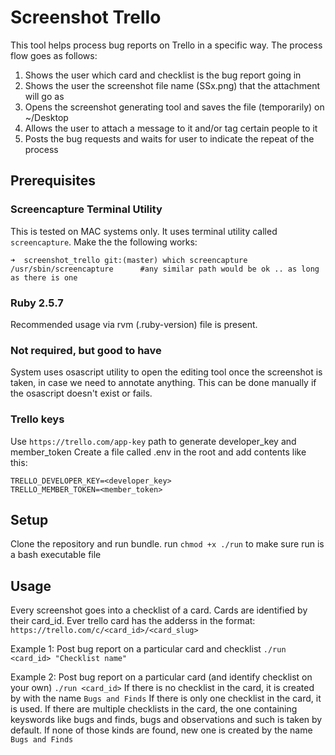 # Screenshot Trello

This tool helps process bug reports on Trello in a specific way. The process flow goes as follows:

1. Shows the user which card and checklist is the bug report going in
2. Shows the user the screenshot file name (SSx.png) that the attachment will go as
3. Opens the screenshot generating tool and saves the file (temporarily) on ~/Desktop
4. Allows the user to attach a message to it and/or tag certain people to it
5. Posts the bug requests and waits for user to indicate the repeat of the process

## Prerequisites

### Screencapture Terminal Utility
This is tested on MAC systems only. It uses terminal utility called `screencapture`. Make the the following works:
```
➜  screenshot_trello git:(master) which screencapture
/usr/sbin/screencapture      #any similar path would be ok .. as long as there is one
```

### Ruby 2.5.7
Recommended usage via rvm (.ruby-version) file is present.

### Not required, but good to have
System uses osascript utility to open the editing tool once the screenshot is taken, in case we need to annotate anything. This can be done manually if the osascript doesn't exist or fails.

### Trello keys
Use `https://trello.com/app-key` path to generate developer_key and member_token
Create a file called .env in the root and add contents like this:
```
TRELLO_DEVELOPER_KEY=<developer_key>
TRELLO_MEMBER_TOKEN=<member_token>
```

## Setup
Clone the repository and run bundle.
run `chmod +x ./run` to make sure run is a bash executable file

## Usage
Every screenshot goes into a checklist of a card. Cards are identified by their card_id. Ever trello card has the adderss in the format:
`https://trello.com/c/<card_id>/<card_slug>`

Example 1: Post bug report on a particular card and checklist
`./run <card_id> "Checklist name"`

Example 2: Post bug report on a particular card (and identify checklist on your own)
`./run <card_id>`
If there is no checklist in the card, it is created by with the name `Bugs and Finds`
If there is only one checklist in the card, it is used.
If there are multiple checklists in the card, the one containing keyswords like bugs and finds, bugs and observations and such is taken by default. If none of those kinds are found, new one is created by the name `Bugs and Finds`






